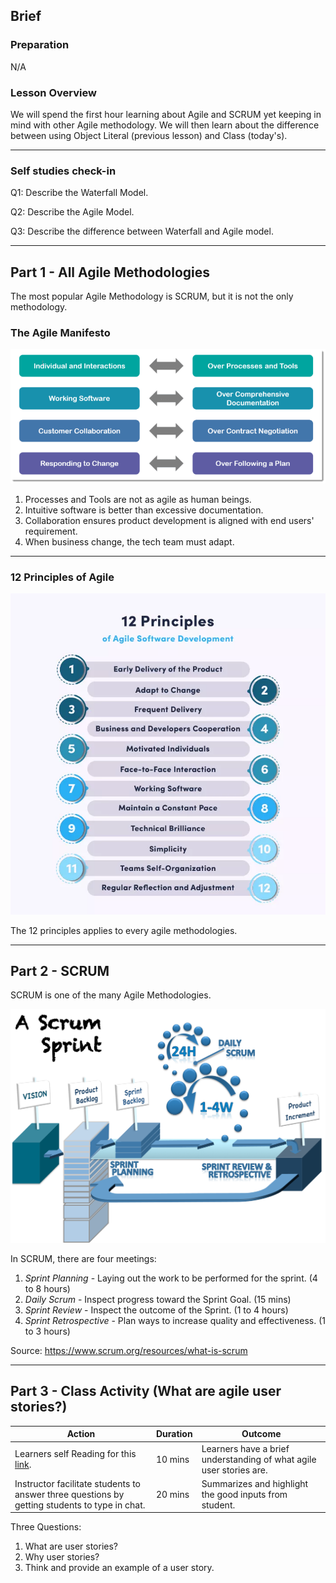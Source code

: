 ## Brief

### Preparation

N/A

### Lesson Overview

We will spend the first hour learning about Agile and SCRUM yet keeping in mind with other Agile methodology. We will then learn about the difference between using Object Literal (previous lesson) and Class (today's).

---

### Self studies check-in

Q1: Describe the Waterfall Model.

Q2: Describe the Agile Model.

Q3: Describe the difference between Waterfall and Agile model.

---

## Part 1 - All Agile Methodologies

The most popular Agile Methodology is SCRUM, but it is not the only methodology.

### The Agile Manifesto

<img src="./assets/manifesto.png" />

1. Processes and Tools are not as agile as human beings.
1. Intuitive software is better than excessive documentation.
1. Collaboration ensures product development is aligned with end users' requirement.
1. When business change, the tech team must adapt.

---

### 12 Principles of Agile

<img src="./assets/12-principles.webp" />

The 12 principles applies to every agile methodologies.

---

## Part 2 - SCRUM

SCRUM is one of the many Agile Methodologies.

<img src="./assets/scrum.webp" style="background-color:white;"/>

In SCRUM, there are four meetings:

1. *Sprint Planning* - Laying out the work to be performed for the sprint. (4 to 8 hours)
1. *Daily Scrum* - Inspect progress toward the Sprint Goal. (15 mins)
1. *Sprint Review* - Inspect the outcome of the Sprint. (1 to 4 hours)
1. *Sprint Retrospective* - Plan ways to increase quality and effectiveness. (1 to 3 hours)

Source: https://www.scrum.org/resources/what-is-scrum

---

## Part 3 - Class Activity (What are agile user stories?)

|Action|Duration|Outcome|
|----|--------|-------|
|Learners self Reading for this [link](https://www.atlassian.com/agile/project-management/user-stories).|10 mins|Learners have a brief understanding of what agile user stories are.
|Instructor facilitate students to answer three questions by getting students to type in chat.|20 mins|Summarizes and highlight the good inputs from student.|

Three Questions:
1. What are user stories?
1. Why user stories?
1. Think and provide an example of a user story.

